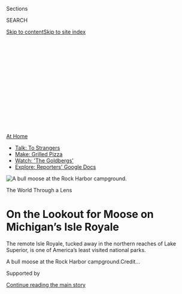 <div id="app">

<div>

<div>

<div>

<div class="NYTAppHideMasthead css-ikk3s8 e1suatyy0">

<div class="section css-133zg39 e1suatyy2">

<div class="css-eph4ug er09x8g0">

<div class="css-6n7j50">

</div>

<span class="css-1dv1kvn">Sections</span>

<div class="css-10488qs">

<span class="css-1dv1kvn">SEARCH</span>

</div>

[Skip to content](#site-content)[Skip to site
index](#site-index)

</div>

<div class="css-10698na e1huz5gh0">

</div>

</div>

</div>

</div>

<div data-aria-hidden="false">

<div id="site-content" data-role="main">

<div>

<div class="css-1aor85t" style="opacity:0.000000001;z-index:-1;visibility:hidden">

<div class="css-1hqnpie">

<div class="css-epjblv">

<span class="css-17xtcya">[Travel](/section/travel)</span><span class="css-x15j1o">|</span><span class="css-fwqvlz">On
the Lookout for Moose on Michigan’s Isle
Royale</span>

</div>

<div class="css-k008qs">

<div class="css-1iwv8en">

<span class="css-18z7m18"></span>

<div>

</div>

</div>

<span class="css-1n6z4y">https://nyti.ms/3f2RquQ</span>

<div class="css-1705lsu">

<div class="css-4xjgmj">

<div class="css-4skfbu" data-role="toolbar" data-aria-label="Social Media Share buttons, Save button, and Comments Panel with current comment count" data-testid="share-tools">

  - 
  - 
  - 
  - 
    
    <div class="css-6n7j50">
    
    </div>

  - 
  - 

</div>

</div>

</div>

</div>

</div>

</div>

<div id="NYT_TOP_BANNER_REGION" class="css-11qgg8s">

<div>

<div id="maps-athome-menu" class="section interactive-content interactive-size-medium css-1du2ztb">

<div class="css-17ih8de interactive-body">

<div class="at-home-nav__innerContainer">

<div class="at-home-nav__title">

[At
Home](https://www.nytimes3xbfgragh.onion/spotlight/at-home?action=click&pgtype=Article&state=default&region=TOP_BANNER&context=at_home_menu)

</div>

  - [Talk: To
    Strangers](https://www.nytimes3xbfgragh.onion/2020/08/03/well/family/the-benefits-of-talking-to-strangers.html?action=click&pgtype=Article&state=default&region=TOP_BANNER&context=at_home_menu)
  - [Make: Grilled
    Pizza](https://www.nytimes3xbfgragh.onion/2020/08/01/at-home/coronavirus-make-pizza-on-a-grill.html?action=click&pgtype=Article&state=default&region=TOP_BANNER&context=at_home_menu)
  - [Watch: 'The
    Goldbergs'](https://www.nytimes3xbfgragh.onion/2020/07/31/arts/television/goldbergs-abc-stream.html?action=click&pgtype=Article&state=default&region=TOP_BANNER&context=at_home_menu)
  - [Explore: Reporters' Google
    Docs](https://www.nytimes3xbfgragh.onion/interactive/2020/at-home/even-more-reporters-editors-diaries-lists-recommendations.html?action=click&pgtype=Article&state=default&region=TOP_BANNER&context=at_home_menu)

</div>

</div>

</div>

</div>

</div>

<div id="fullBleedHeaderContent">

<div class="css-9fsmc8">

![<span class="css-16f3y1r e13ogyst0" data-aria-hidden="true">A bull
moose at the Rock Harbor
campground.</span>](https://static01.graylady3jvrrxbe.onion/images/2020/07/27/travel/27travel-michigan-09/27travel-michigan-09-articleLarge.jpg?quality=75&auto=webp&disable=upscale)

</div>

<div class="css-1pumfk">

The World Through a Lens

<div class="css-1vkm6nb ehdk2mb0">

# On the Lookout for Moose on Michigan’s Isle Royale

</div>

The remote Isle Royale, tucked away in the northern reaches of Lake
Superior, is one of America’s least visited national parks.

</div>

<div class="css-nwzfg5 e1gnum310">

<span class="css-1f9pvn2 travel">A bull moose at the Rock Harbor
campground.</span><span class="css-cnj6d5 e1z0qqy90" itemprop="copyrightHolder"><span class="css-1ly73wi e1tej78p0">Credit...</span><span><span></span></span></span>

</div>

<div id="sponsor-wrapper" class="css-1hyfx7x">

<div id="sponsor-slug" class="css-19vbshk">

Supported by

</div>

[Continue reading the main
story](#after-sponsor)

<div id="sponsor" class="ad sponsor-wrapper" style="text-align:center;height:100%;display:block">

</div>

<div id="after-sponsor">

</div>

</div>

<div class="css-1wx1auc e1gnum311">

<div class="css-18e8msd">

<div class="css-vp77d3 epjyd6m0">

<div class="css-1baulvz">

Photographs and Text by
[<span class="css-1baulvz last-byline" itemprop="name">Tony
Cenicola</span>](https://www.nytimes3xbfgragh.onion/by/tony-cenicola)

</div>

</div>

  - 
    
    <div class="css-ld3wwf e16638kd2">
    
    Published July 27, 2020Updated July 31,
    2020
    
    </div>

  - 
    
    <div class="css-4xjgmj">
    
    <div class="css-pvvomx" data-role="toolbar" data-aria-label="Social Media Share buttons, Save button, and Comments Panel with current comment count" data-testid="share-tools">
    
      - 
      - 
      - 
      - 
        
        <div class="css-6n7j50">
        
        </div>
    
      - 
      - 
    
    </div>
    
    </div>

</div>

</div>

</div>

<div class="section meteredContent css-1r7ky0e" name="articleBody" itemprop="articleBody">

<div class="css-1fanzo5 StoryBodyCompanionColumn">

<div class="css-53u6y8">

*At the onset of the coronavirus pandemic, with travel restrictions in
place worldwide, we launched a new series —* [*The World Through a
Lens*](https://www.nytimes3xbfgragh.onion/column/the-world-through-a-lens)
*— in which photojournalists help transport you, virtually, to some of
our planet’s most beautiful and intriguing places. This week, Tony
Cenicola, a New York Times staff photographer, shares a collection of
images from a remote island in Michigan.*

-----

Tucked away in the northern reaches of Lake Superior, far closer to both
Ontario and Minnesota than to the Upper Peninsula of Michigan, lies one
of the country’s least visited national parks: Isle Royale.

</div>

</div>

<div class="css-1fanzo5 StoryBodyCompanionColumn">

<div class="css-53u6y8">

The park — which consists of the 206-square-mile Isle Royale, along with
hundreds of smaller adjacent islands — sees very few visitors. In 2018,
the year I went, just [18,479
people](https://www.nps.gov/isro/learn/management/statistics.htm)
visited the island portion of the park, the lowest number of any park in
the contiguous 48 states. (Compare that, for example, with Grand Canyon
National Park, which in 2018 drew nearly 6.4 million visitors.)

</div>

</div>

<div class="css-79elbk" data-testid="photoviewer-wrapper">

<div class="css-z3e15g" data-testid="photoviewer-wrapper-hidden">

</div>

<div class="css-1a48zt4 ehw59r15" data-testid="photoviewer-children">

![<span class="css-16f3y1r e13ogyst0" data-aria-hidden="true">On the
trail between Rock Harbor and Three Mile
campgrounds.</span>](https://static01.graylady3jvrrxbe.onion/images/2020/07/27/travel/27travel-michigan-20/merlin_142981839_0a78641b-255c-43aa-903e-20e4bc3e24a2-articleLarge.jpg?quality=75&auto=webp&disable=upscale)

</div>

</div>

<div class="css-79elbk" data-testid="photoviewer-wrapper">

<div class="css-z3e15g" data-testid="photoviewer-wrapper-hidden">

</div>

<div class="css-1a48zt4 ehw59r15" data-testid="photoviewer-children">

<div class="css-1xdhyk6 erfvjey0">

<span class="css-1ly73wi e1tej78p0">Image</span>

<div class="css-zjzyr8">

<div data-testid="lazyimage-container" style="height:257.77777777777777px">

</div>

</div>

</div>

<span class="css-16f3y1r e13ogyst0" data-aria-hidden="true">The
coastline on Raspberry Island.</span>

</div>

</div>

<div class="css-1fanzo5 StoryBodyCompanionColumn">

<div class="css-53u6y8">

By the time I planned my trip, the only inn on the island was fully
booked, so camping was my sole option. And I decided to drive from New
York, because it would have been something of a nightmare to get on a
plane with all my photography equipment and camping
gear.

</div>

</div>

<div id="michigan-map" class="section interactive-content interactive-size-scoop css-1g95kp1" data-id="100000007268019">

<div class="css-17ih8de interactive-body" data-sourceid="100000007268019">

<div id="g-0801-nat-webMICHIGANmap-box" class="ai2html">

<div id="g-0801-nat-webMICHIGANmap-335" class="g-artboard" style="max-width: 335px;max-height: 204px" data-aspect-ratio="1.639" data-min-width="0">

<div style="padding: 0 0 61.01% 0;">

</div>

![](data:image/gif;base64,R0lGODlhCgAKAIAAAB8fHwAAACH5BAEAAAAALAAAAAAKAAoAAAIIhI+py+0PYysAOw==)

<div id="g-ai0-1" class="g-LABELS g-aiAbs g-aiPointText" style="top:8.1433%;margin-top:-4.6px;left:11.9846%;margin-left:-34px;width:68px;">

100
miles

</div>

<div id="g-ai0-2" class="g-LABELS g-aiAbs g-aiPointText" style="top:15.9034%;margin-top:-8.5px;right:8.1015%;width:83px;">

CANADA

</div>

<div id="g-ai0-3" class="g-LABELS g-aiAbs g-aiPointText" style="top:31.4568%;margin-top:-6.3px;left:53.5826%;margin-left:-47px;width:94px;">

ISLE
ROYALE

</div>

<div id="g-ai0-4" class="g-LABELS g-aiAbs g-aiPointText" style="top:33.8597%;margin-top:-8.2px;right:78.2646%;width:90px;">

MINNESOTA

</div>

<div id="g-ai0-5" class="g-LABELS g-aiAbs g-aiPointText" style="top:45.0077%;margin-top:-11px;left:61.3454%;margin-left:-39px;width:78px;">

LAKE

SUPERIOR

</div>

<div id="g-ai0-6" class="g-LABELS g-aiAbs g-aiPointText" style="top:49.791%;margin-top:-6.8px;right:58.085%;width:68px;">

Houghton

</div>

<div id="g-ai0-7" class="g-LABELS g-aiAbs g-aiPointText" style="top:66.1519%;margin-top:-8.2px;right:39.227%;width:82px;">

MICHIGAN

</div>

<div id="g-ai0-8" class="g-LABELS g-aiAbs g-aiPointText" style="top:80.2356%;margin-top:-11px;left:92.9092%;margin-left:-31.5px;width:63px;">

Lake

Huron

</div>

<div id="g-ai0-9" class="g-LABELS g-aiAbs g-aiPointText" style="top:83.1712%;margin-top:-11px;left:63.8261%;margin-left:-40px;width:80px;">

Lake

MICHIGAN

</div>

<div id="g-ai0-10" class="g-LABELS g-aiAbs g-aiPointText" style="top:83.2766%;margin-top:-8.2px;right:63.1056%;width:88px;">

WISCONSIN

</div>

<div id="g-ai0-11" class="g-LABELS g-aiAbs g-aiPointText" style="top:95.0192%;margin-top:-8.2px;right:11.1694%;width:82px;">

MICHIGAN

</div>

</div>

</div>

</div>

By The New York Times

</div>

<div class="css-1fanzo5 StoryBodyCompanionColumn">

<div class="css-53u6y8">

Isle Royale is a six-hour ferry ride from the port in Houghton, a small
city on the Upper Peninsula. Established as a national park in 1940, it
is known for its moose population; in 2018 there were around 1,500 on
the island. (It’s also known for its much smaller [wolf
population](https://www.nps.gov/isro/learn/nature/wolf-moose-populations.htm),
which has fluctuated dramatically in recent years, raising [complicated
questions about
conservation](https://www.nytimes3xbfgragh.onion/2013/05/09/opinion/save-the-wolves-of-isle-royale-national-park.html).)
On the ferry, my fellow passengers and I were instructed to keep a safe
distance from the moose — about the length of a railway car. “When in
doubt, move farther away,” the [National Park Service
advises](https://www.nps.gov/isro/learn/nature/moose.htm).

</div>

</div>

<div class="css-79elbk" data-testid="photoviewer-wrapper">

<div class="css-z3e15g" data-testid="photoviewer-wrapper-hidden">

</div>

<div class="css-1a48zt4 ehw59r15" data-testid="photoviewer-children">

<div class="css-1xdhyk6 erfvjey0">

<span class="css-1ly73wi e1tej78p0">Image</span>

<div class="css-zjzyr8">

<div data-testid="lazyimage-container" style="height:257.77777777777777px">

</div>

</div>

</div>

<span class="css-16f3y1r e13ogyst0" data-aria-hidden="true">Rock Harbor
Lodge</span>

</div>

</div>

<div class="css-79elbk" data-testid="photoviewer-wrapper">

<div class="css-z3e15g" data-testid="photoviewer-wrapper-hidden">

</div>

<div class="css-1a48zt4 ehw59r15" data-testid="photoviewer-children">

<div class="css-1xdhyk6 erfvjey0">

<span class="css-1ly73wi e1tej78p0">Image</span>

<div class="css-zjzyr8">

<div data-testid="lazyimage-container" style="height:257.77777777777777px">

</div>

</div>

</div>

<span class="css-16f3y1r e13ogyst0" data-aria-hidden="true">A shack on a
hike near the lodge.</span>

</div>

</div>

<div class="css-1fanzo5 StoryBodyCompanionColumn">

<div class="css-53u6y8">

It was late afternoon when I arrived at my campsite for the night, at
the [Rock
Harbor](https://www.nps.gov/isro/planyourvisit/rock-harbor.htm)
campground. I wasn’t even done setting up my tent when a bull moose
appeared with a full rack of antlers. He was just wandering through,
foraging for food in the underbrush.

I could feel the adrenaline race through my head as I started shooting
pictures of him from no more than 50 feet away. He was in a thick stand
of trees, so I didn’t think there was any danger of him charging me. He
stuck around for nearly an hour, and I kept shooting him from behind the
trees.

</div>

</div>

<div class="css-79elbk" data-testid="photoviewer-wrapper">

<div class="css-z3e15g" data-testid="photoviewer-wrapper-hidden">

</div>

<div class="css-1a48zt4 ehw59r15" data-testid="photoviewer-children">

<div class="css-1xdhyk6 erfvjey0">

<span class="css-1ly73wi e1tej78p0">Image</span>

<div class="css-zjzyr8">

<div data-testid="lazyimage-container" style="height:257.77777777777777px">

</div>

</div>

</div>

<span class="css-16f3y1r e13ogyst0" data-aria-hidden="true">When viewing
moose, the National Park Service recommends that, when in doubt, move
farther away.</span>

</div>

</div>

<div class="css-1fanzo5 StoryBodyCompanionColumn">

<div class="css-53u6y8">

My wife and I have something of a running obsession with moose. We have
moose paraphernalia in our house. There’s a local road near our home
that we call the “mooseway” for no particular reason. (There are no
moose in the area.) Whenever we travel to an area where there’s even the
remotest possibility of sighting a moose, we’re on high alert.

<div id="NYT_MAIN_CONTENT_2_REGION" class="css-9tf9ac">

<div>

</div>

</div>

And because of my minor obsession, seeing one on this trip was my top
priority — and I felt both excited and relieved that it happened so
quickly.

</div>

</div>

<div class="css-79elbk" data-testid="photoviewer-wrapper">

<div class="css-z3e15g" data-testid="photoviewer-wrapper-hidden">

</div>

<div class="css-1a48zt4 ehw59r15" data-testid="photoviewer-children">

<div class="css-1xdhyk6 erfvjey0">

<span class="css-1ly73wi e1tej78p0">Image</span>

<div class="css-zjzyr8">

<div data-testid="lazyimage-container" style="height:257.77777777777777px">

</div>

</div>

</div>

<span class="css-16f3y1r e13ogyst0" data-aria-hidden="true">As the wolf
population on Isle Royale declines, the moose population increases, and
vice versa.</span>

</div>

</div>

<div class="css-1fanzo5 StoryBodyCompanionColumn">

<div class="css-53u6y8">

Over the course of the hour, more and more people gathered to watch the
moose. He was standing near a vacant campsite, and a handful of people
settled onto a nearby picnic table to watch him. Eventually the moose
picked up his head and looked our way. That was enough to send several
onlookers running away through the
woods.

</div>

</div>

<div class="css-79elbk" data-testid="photoviewer-wrapper">

<div class="css-z3e15g" data-testid="photoviewer-wrapper-hidden">

</div>

<div class="css-1a48zt4 ehw59r15" data-testid="photoviewer-children">

<div class="css-1xdhyk6 erfvjey0">

<span class="css-1ly73wi e1tej78p0">Image</span>

<div class="css-zjzyr8">

<div data-testid="lazyimage-container" style="height:257.77777777777777px">

</div>

</div>

</div>

<span class="css-16f3y1r e13ogyst0" data-aria-hidden="true">In 2018, the
moose population on Isle Royale was around 1,500.</span>

</div>

</div>

<div class="css-1fanzo5 StoryBodyCompanionColumn">

<div class="css-53u6y8">

You’re only allowed to stay at the Rock Harbor campground for one night,
so the next day I had to break camp and lug all my equipment and camping
gear to a new site three miles away — no easy feat, since my pack
weighed around 65
pounds.

</div>

</div>

<div class="css-79elbk" data-testid="photoviewer-wrapper">

<div class="css-z3e15g" data-testid="photoviewer-wrapper-hidden">

</div>

<div class="css-1a48zt4 ehw59r15" data-testid="photoviewer-children">

<div class="css-1xdhyk6 erfvjey0">

<span class="css-1ly73wi e1tej78p0">Image</span>

<div class="css-zjzyr8">

<div data-testid="lazyimage-container" style="height:257.77777777777777px">

</div>

</div>

</div>

<span class="css-16f3y1r e13ogyst0" data-aria-hidden="true">The view
from Mount Franklin.</span>

</div>

</div>

<div class="css-1fanzo5 StoryBodyCompanionColumn">

<div class="css-53u6y8">

I ended up hiking around 13 miles that day, through difficult terrain:
wetlands, inland lakes and streams. I spotted turtles basking on logs
and saw evidence of beaver
activity.

</div>

</div>

<div class="css-79elbk" data-testid="photoviewer-wrapper">

<div class="css-z3e15g" data-testid="photoviewer-wrapper-hidden">

</div>

<div class="css-1a48zt4 ehw59r15" data-testid="photoviewer-children">

<div class="css-1xdhyk6 erfvjey0">

<span class="css-1ly73wi e1tej78p0">Image</span>

<div class="css-zjzyr8">

<div data-testid="lazyimage-container" style="height:257.77777777777777px">

</div>

</div>

</div>

<span class="css-16f3y1r e13ogyst0" data-aria-hidden="true">Evidence of
beaver
activity.</span>

</div>

</div>

<div class="css-79elbk" data-testid="photoviewer-wrapper">

<div class="css-z3e15g" data-testid="photoviewer-wrapper-hidden">

</div>

<div class="css-1a48zt4 ehw59r15" data-testid="photoviewer-children">

<div class="css-1xdhyk6 erfvjey0">

<span class="css-1ly73wi e1tej78p0">Image</span>

<div class="css-zjzyr8">

<div data-testid="lazyimage-container" style="height:257.77777777777777px">

</div>

</div>

</div>

<span class="css-16f3y1r e13ogyst0" data-aria-hidden="true">A group of
turtles in a pond between Mount Ojibway and Daisy Farm
campground.</span>

</div>

</div>

<div class="css-1fanzo5 StoryBodyCompanionColumn">

<div class="css-53u6y8">

At one point, realizing I didn’t have enough water in my quart-size
water bottle, I began picking wild blueberries and placing them in the
bottle. I’d gulp a few down with each sip. It helped extend my water
supply and keep my energy level up.

At 7 p.m., once I was settled into my new campsite, I collapsed, ate the
balance of my blueberries, sipped the remaining water and had a granola
bar. After a few hours of rest, I woke up around 1 a.m. and went out to
photograph the incredible night sky. Mars was shining so brightly it
reflected in Lake
Superior.

</div>

</div>

<div class="css-79elbk" data-testid="photoviewer-wrapper">

<div class="css-z3e15g" data-testid="photoviewer-wrapper-hidden">

</div>

<div class="css-1a48zt4 ehw59r15" data-testid="photoviewer-children">

<div class="css-1xdhyk6 erfvjey0">

<span class="css-1ly73wi e1tej78p0">Image</span>

<div class="css-zjzyr8">

<div data-testid="lazyimage-container" style="height:257.77777777777777px">

</div>

</div>

</div>

<span class="css-16f3y1r e13ogyst0" data-aria-hidden="true">Mars (the
reddish dot) is reflected in Lake
Superior.</span><span class="css-cnj6d5 e1z0qqy90" itemprop="copyrightHolder"><span class="css-1ly73wi e1tej78p0">Credit...</span><span>Tony
Cenicola/The New York Times</span></span>

</div>

</div>

<div class="css-1fanzo5 StoryBodyCompanionColumn">

<div class="css-53u6y8">

The next morning, I trekked to the harbor for breakfast at the inn.
There, I rented a motorized rowboat to tour a few other parts of the
island, including the [Edisen
Fishery](http://iri.forest.mtu.edu/Historic_Fisheries/Pages/Rock_Tobin_Harbor/Edisen.htm),
a historical fishing camp that shows what life was like here for
commercial fishermen and their families in the 1800s and 1900s, before
the island became a national
park.

</div>

</div>

<div class="css-79elbk" data-testid="photoviewer-wrapper">

<div class="css-z3e15g" data-testid="photoviewer-wrapper-hidden">

</div>

<div class="css-1a48zt4 ehw59r15" data-testid="photoviewer-children">

<div class="css-1xdhyk6 erfvjey0">

<span class="css-1ly73wi e1tej78p0">Image</span>

<div class="css-zjzyr8">

<div data-testid="lazyimage-container" style="height:257.77777777777777px">

</div>

</div>

</div>

<span class="css-16f3y1r e13ogyst0" data-aria-hidden="true">A handful of
the buildings at the Edisen
Fishery.</span>

</div>

</div>

<div class="css-79elbk" data-testid="photoviewer-wrapper">

<div class="css-z3e15g" data-testid="photoviewer-wrapper-hidden">

</div>

<div class="css-1a48zt4 ehw59r15" data-testid="photoviewer-children">

<div class="css-1xdhyk6 erfvjey0">

<span class="css-1ly73wi e1tej78p0">Image</span>

<div class="css-zjzyr8">

<div data-testid="lazyimage-container" style="height:257.77777777777777px">

</div>

</div>

</div>

<span class="css-16f3y1r e13ogyst0" data-aria-hidden="true">A
reproduction of a grave marker for Arthur Lee Scott, a miner who died in
the area in the 1870s.</span>

</div>

</div>

<div class="css-1fanzo5 StoryBodyCompanionColumn">

<div class="css-53u6y8">

The motorized rowboat made everything so much easier, and it meant that
I didn’t have to hike back to the harbor with all my equipment when
leaving the island. In the end I took a seaplane to get back to the
mainland — a leisurely conclusion to an otherwise tiring, and
satisfying, trip.

</div>

</div>

<div class="css-79elbk" data-testid="photoviewer-wrapper">

<div class="css-z3e15g" data-testid="photoviewer-wrapper-hidden">

</div>

<div class="css-1a48zt4 ehw59r15" data-testid="photoviewer-children">

<div class="css-1xdhyk6 erfvjey0">

<span class="css-1ly73wi e1tej78p0">Image</span>

<div class="css-zjzyr8">

<div data-testid="lazyimage-container" style="height:580px">

</div>

</div>

</div>

<span class="css-16f3y1r e13ogyst0" data-aria-hidden="true">Departing
Isle Royale by seaplane.</span>

</div>

</div>

<div class="css-1fanzo5 StoryBodyCompanionColumn">

<div class="css-53u6y8">

[*Tony Cenicola*](https://www.nytimes3xbfgragh.onion/by/tony-cenicola)
*is a photographer for The New York Times.*

</div>

</div>

<div>

</div>

<div class="css-1fanzo5 StoryBodyCompanionColumn">

<div class="css-53u6y8">

***Follow New York Times Travel*** *on*
[*Instagram*](https://www.instagram.com/nytimestravel/)*,*
[*Twitter*](https://twitter.com/nytimestravel) *and*
[*Facebook*](https://www.facebookcorewwwi.onion/nytimestravel/)*. And*
[*sign up for our weekly Travel Dispatch
newsletter*](https://www.nytimes3xbfgragh.onion/newsletters/traveldispatch)
*to receive expert tips on traveling smarter and inspiration for your
next vacation.*

</div>

</div>

</div>

<div>

</div>

<div>

</div>

<div>

</div>

<div>

<div id="bottom-wrapper" class="css-1ede5it">

<div id="bottom-slug" class="css-l9onyx">

Advertisement

</div>

[Continue reading the main
story](#after-bottom)

<div id="bottom" class="ad bottom-wrapper" style="text-align:center;height:100%;display:block;min-height:90px">

</div>

<div id="after-bottom">

</div>

</div>

</div>

</div>

</div>

## Site Index

<div>

</div>

## Site Information Navigation

  - [© <span>2020</span> <span>The New York Times
    Company</span>](https://help.nytimes3xbfgragh.onion/hc/en-us/articles/115014792127-Copyright-notice)

<!-- end list -->

  - [NYTCo](https://www.nytco.com/)
  - [Contact
    Us](https://help.nytimes3xbfgragh.onion/hc/en-us/articles/115015385887-Contact-Us)
  - [Work with us](https://www.nytco.com/careers/)
  - [Advertise](https://nytmediakit.com/)
  - [T Brand Studio](http://www.tbrandstudio.com/)
  - [Your Ad
    Choices](https://www.nytimes3xbfgragh.onion/privacy/cookie-policy#how-do-i-manage-trackers)
  - [Privacy](https://www.nytimes3xbfgragh.onion/privacy)
  - [Terms of
    Service](https://help.nytimes3xbfgragh.onion/hc/en-us/articles/115014893428-Terms-of-service)
  - [Terms of
    Sale](https://help.nytimes3xbfgragh.onion/hc/en-us/articles/115014893968-Terms-of-sale)
  - [Site
    Map](https://spiderbites.nytimes3xbfgragh.onion)
  - [Help](https://help.nytimes3xbfgragh.onion/hc/en-us)
  - [Subscriptions](https://www.nytimes3xbfgragh.onion/subscription?campaignId=37WXW)

</div>

</div>

</div>

</div>
